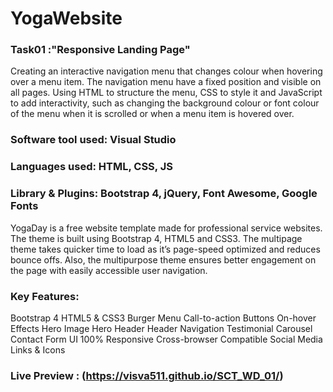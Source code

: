 # YogaWebsite

### Task01 :"Responsive Landing Page"
Creating an interactive navigation menu that changes colour when hovering over a menu item. The navigation menu have a fixed position and visible on all pages. Using HTML to structure the menu, CSS to style it and JavaScript to add interactivity, such as changing the background colour or font colour of the menu when it is scrolled or when a menu item is hovered over.

### Software tool used: Visual Studio 
### Languages used: HTML, CSS, JS
### Library & Plugins: Bootstrap 4, jQuery, Font Awesome, Google Fonts

YogaDay is a free website template made for professional service websites. The theme is built using Bootstrap 4, HTML5 and CSS3. The multipage theme takes quicker time to load as it’s page-speed optimized and reduces bounce offs. Also, the multipurpose theme ensures better engagement on the page with easily accessible user navigation. 

### Key Features:
Bootstrap 4
HTML5 & CSS3
Burger Menu
Call-to-action Buttons
On-hover Effects
Hero Image
Hero Header
Header Navigation
Testimonial Carousel
Contact Form UI
100% Responsive
Cross-browser Compatible
Social Media Links & Icons

### Live Preview : (https://visva511.github.io/SCT_WD_01/)
